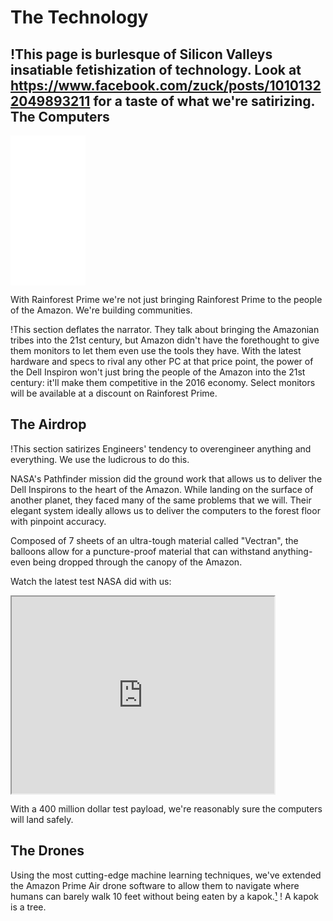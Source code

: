 The Technology
==============

!This page is burlesque of Silicon Valleys insatiable fetishization of technology. Look at https://www.facebook.com/zuck/posts/10101322049893211 for a taste of what we're satirizing.
The Computers
-------------

<iframe style="width:120px;height:240px;" marginwidth="0" marginheight="0" scrolling="no" frameborder="0" src="//ws-na.amazon-adsystem.com/widgets/q?ServiceVersion=20070822&OneJS=1&Operation=GetAdHtml&MarketPlace=US&source=ac&ref=tf_til&ad_type=product_link&tracking_id=rainforestpri-20&marketplace=amazon&region=US&placement=B011MV40YW&asins=B011MV40YW&linkId=4BQNBXODKUBGR5VH&show_border=true&link_opens_in_new_window=true&price_color=333333&title_color=0C5423&bg_color=FFFFFF">
</iframe>


With Rainforest Prime we're not just bringing Rainforest Prime to the people of the Amazon. We're building communities. 

!This section deflates the narrator. They talk about bringing the Amazonian tribes into the 21st century, but Amazon didn't have the forethought to give them monitors to let them even use the tools they have.
With the latest hardware and specs to rival any other PC at that price point, the power of the Dell Inspiron won't just bring the people of the Amazon into the 21st century: it'll make them competitive in the 2016 economy.
Select monitors will be available at a discount on Rainforest Prime.

The Airdrop
-----------

!This section satirizes Engineers' tendency to overengineer anything and everything. We use the ludicrous to do this.

NASA's Pathfinder mission did the ground work that allows us to deliver the Dell Inspirons to the heart of the Amazon. While landing on the surface of another planet, they faced many of the same problems that we will. Their elegant system ideally allows us to deliver the computers to the forest floor with pinpoint accuracy.

Composed of 7 sheets of an ultra-tough material called "Vectran", the balloons allow for a puncture-proof material that can withstand anything-even being dropped through the canopy of the Amazon.

Watch the latest test NASA did with us:

<iframe width="420" height="315"
src="https://youtu.be/KyktvC7w7Js?t=56s">
</iframe>

With a 400 million  dollar test payload, we're reasonably sure the computers will land safely.

The Drones
----------

Using the most cutting-edge machine learning techniques, we've extended the Amazon Prime Air drone software to allow them to navigate where humans can barely walk 10 feet without being eaten by a kapok.[¹](https://edwardsnowden.com/docs/docs/skynet-courier-detection-via-machine-learning.pdf)
! A kapok is a tree.



